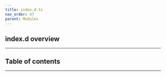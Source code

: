 ```yaml
---
title: index.d.ts
nav_order: 47
parent: Modules
---
```


## index.d overview

---

<h2 class="text-delta">Table of contents</h2>

---
